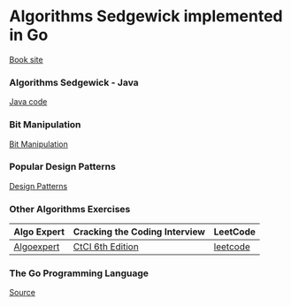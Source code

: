 # Algorithms Sedgewick implemented in Go

[Book site](https://algs4.cs.princeton.edu)

### Algorithms Sedgewick - Java

[Java code](https://algs4.cs.princeton.edu/code/)

### Bit Manipulation
[Bit Manipulation](https://github.com/lee-hen/Algorithms/tree/main/5_context_or_beyond/99_bit_manipulation)

### Popular Design Patterns 

[Design Patterns](https://github.com/lee-hen/design-patterns)

### Other Algorithms Exercises
| Algo Expert | Cracking the Coding Interview | LeetCode |
| --- | --- | --- |
|  [Algoexpert](https://github.com/lee-hen/Algoexpert)  |  [CtCI 6th Edition](https://github.com/lee-hen/CtCI-6th-Edition)  | [leetcode](https://github.com/lee-hen/leetcode) |

### The Go Programming Language
[Source](https://github.com/lee-hen/gopl.io)
